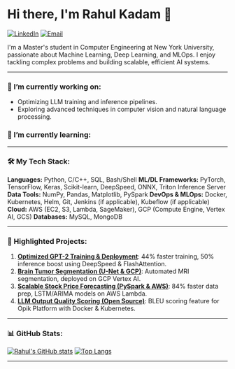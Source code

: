 # Hi there, I'm Rahul Kadam 👋

<a href="https://www.linkedin.com/in/rahul-kadam6399/"><img src="https://img.shields.io/badge/LinkedIn-0077B5?style=for-the-badge&logo=linkedin&logoColor=white" alt="LinkedIn"></a>
<a href="mailto:rsk8552@nyu.edu"><img src="https://img.shields.io/badge/Email-D14836?style=for-the-badge&logo=gmail&logoColor=white" alt="Email"></a>

I'm a Master's student in Computer Engineering at New York University, passionate about Machine Learning, Deep Learning, and MLOps. I enjoy tackling complex problems and building scalable, efficient AI systems.

---

### 🔭 I’m currently working on:
- Optimizing LLM training and inference pipelines.
- Exploring advanced techniques in computer vision and natural language processing.

### 🌱 I’m currently learning:

---

### 🛠️ My Tech Stack:
**Languages:** Python, C/C++, SQL, Bash/Shell
**ML/DL Frameworks:** PyTorch, TensorFlow, Keras, Scikit-learn, DeepSpeed, ONNX, Triton Inference Server
**Data Tools:** NumPy, Pandas, Matplotlib, PySpark
**DevOps & MLOps:** Docker, Kubernetes, Helm, Git, Jenkins (if applicable), Kubeflow (if applicable)
**Cloud:** AWS (EC2, S3, Lambda, SageMaker), GCP (Compute Engine, Vertex AI, GCS)
**Databases:** MySQL, MongoDB

<!-- You can use Shields.io for cool badges: https://shields.io/ -->
<!-- Example: <img src="https://img.shields.io/badge/Python-3776AB?style=for-the-badge&logo=python&logoColor=white" alt="Python"> -->

---

### 🚀 Highlighted Projects:
<!-- Link to your pinned repositories here. Make these look good! -->
1.  **[Optimized GPT-2 Training & Deployment](https://github.com/kadamrahul18/your-gpt2-repo-name)**: 44% faster training, 50% inference boost using DeepSpeed & FlashAttention.
2.  **[Brain Tumor Segmentation (U-Net & GCP)](https://github.com/kadamrahul18/your-brain-tumor-repo-name)**: Automated MRI segmentation, deployed on GCP Vertex AI.
3.  **[Scalable Stock Price Forecasting (PySpark & AWS)](https://github.com/kadamrahul18/your-stock-forecast-repo-name)**: 84% faster data prep, LSTM/ARIMA models on AWS Lambda.
4.  **[LLM Output Quality Scoring (Open Source)](https://github.com/kadamrahul18/your-opik-feature-repo-name)**: BLEU scoring feature for Opik Platform with Docker & Kubernetes.

---

### 📊 GitHub Stats:
[![Rahul's GitHub stats](https://github-readme-stats.vercel.app/api?username=kadamrahul18&show_icons=true&theme=radical)](https://github.com/anuraghazra/github-readme-stats)
[![Top Langs](https://github-readme-stats.vercel.app/api/top-langs/?username=kadamrahul18&layout=compact&theme=radical)](https://github.com/anuraghazra/github-readme-stats)

---

<!-- Optional: Add a "📫 How to reach me" section if you want more contact points -->
